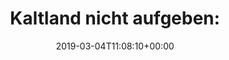 ---
retweeted: false
source: <a href="https://about.twitter.com/products/tweetdeck" rel="nofollow">TweetDeck</a>
entities:
  hashtags: []
  symbols: []
  user_mentions: []
  urls:
  - url: https://t.co/hTe2kJxu5q
    expanded_url: http://bit.ly/2tQGLOG
    display_url: bit.ly/2tQGLOG
    indices:
    - '25'
    - '48'
display_text_range:
- '0'
- '48'
favorite_count: '1'
id_str: '1102526139292180480'
truncated: false
retweet_count: '0'
id: '1102526139292180480'
possibly_sensitive: false
created_at: Mon Mar 04 11:08:10 +0000 2019
favorited: false
full_text: 'Kaltland nicht aufgeben:'
lang: de
quote_url: http://bit.ly/2tQGLOG
tags:
- pesos:twitter
date: '2019-03-04T11:08:10+00:00'
src: https://twitter.com/bascht/status/1102526139292180480
original_url: https://twitter.com/bascht/status/1102526139292180480
type: twitter_tweet
text: 'Kaltland nicht aufgeben:'
title: 'Kaltland nicht aufgeben:'

---